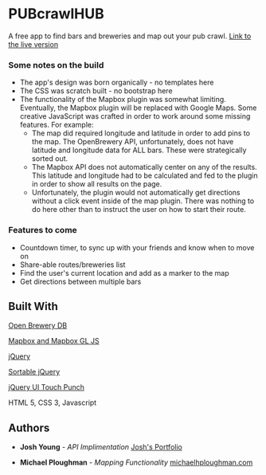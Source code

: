 # PUBcrawlHUB
A free app to find bars and breweries and map out your pub crawl. [Link to the live version](http://joshyoung.net/pubcrawlhub/)

### Some notes on the build
- The app's design was born organically - no templates here
- The CSS was scratch built - no bootstrap here
- The functionality of the Mapbox plugin was somewhat limiting. Eventually, the Mapbox plugin will be replaced with Google Maps. 
 Some creative JavaScript was crafted in order to work around some missing features. For example:
    - The map did required longitude and latitude in order to add pins to the map. The OpenBrewery API, unfortunately, does not have latitude and longitude data for ALL bars. These were strategically sorted out.
    - The Mapbox API does not automatically center on any of the results. This latitude and longitude had to be calculated and fed to the plugin in order to show all results on the page.
    - Unfortunately, the plugin would not automatically get directions without a click event inside of the map plugin. There was nothing to do here other than to instruct the user on how to start their route. 
    
### Features to come

- Countdown timer, to sync up with your friends and know when to move on
- Share-able routes/breweries list
- Find the user's current location and add as a marker to the map
- Get directions between multiple bars

## Built With
[Open Brewery DB](https://www.openbrewerydb.org/)

[Mapbox and Mapbox GL JS](https://www.mapbox.com/)

[jQuery](https://jquery.com/)

[Sortable jQuery](https://jqueryui.com/sortable/)

[jQuery UI Touch Punch](http://touchpunch.furf.com/)

HTML 5, CSS 3, Javascript

## Authors
* **Josh Young** - *API Implimentation* [Josh's Portfolio](https://joshyoung.net)


* **Michael Ploughman** - *Mapping Functionality* [michaelhploughman.com](https://michaelhploughman.com)
